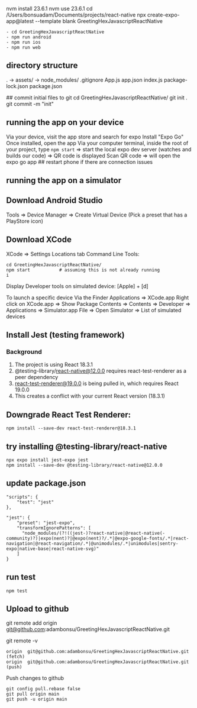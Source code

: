 nvm install 23.6.1
nvm use 23.6.1
cd /Users/bonsuadam/Documents/projects/react-native
npx create-expo-app@latest --template blank GreetingHexJavascriptReactNative

```
- cd GreetingHexJavascriptReactNative
- npm run android
- npm run ios
- npm run web
```

## directory structure

.
-> assets/
-> node_modules/
.gitignore
App.js
app.json
index.js
package-lock.json
package.json

## commit initial files to git
cd GreetingHexJavascriptReactNative/
git init .
git commit -m "init"

## running the app on your device

Via your device, visit the app store and search for expo
Install "Expo Go"
Once installed, open the app
Via your computer terminal, inside the root of your project, type `npm start`
=> start the local expo dev server (watches and builds our code)
=> QR code is displayed
Scan QR code => will open the expo go app ## restart phone if there are connection issues

## running the app on a simulator

## Download Android Studio

Tools => Device Manager => Create Virtual Device (Pick a preset that has a PlayStore icon)

## Download XCode

XCode => Settings
Locations tab
Command Line Tools: <ensure a version is selected>

```
cd GreetingHexJavascriptReactNative/
npm start           # assuming this is not already running
i
```

Display Developer tools on simulated device: [Apple] + [d]

To launch a specific device
Via the Finder
Applications => XCode.app
Right click on XCode.app => Show Package Contents => Contents => Developer => Applications => Simulator.app
File => Open Simulator => List of simulated devices

## Install Jest (testing framework)

### Background

1. The project is using React 18.3.1
2. @testing-library/react-native@12.0.0 requires react-test-renderer as a peer dependency
3. react-test-renderer@19.0.0 is being pulled in, which requires React 19.0.0
4. This creates a conflict with your current React version (18.3.1)

## Downgrade React Test Renderer:

```
npm install --save-dev react-test-renderer@18.3.1

```

## try installing @testing-library/react-native

```
npx expo install jest-expo jest
npm install --save-dev @testing-library/react-native@12.0.0
```

## update package.json

```
"scripts": {
    "test": "jest"
},
```

```
"jest": {
    "preset": "jest-expo",
    "transformIgnorePatterns": [
      "node_modules/(?!((jest-)?react-native|@react-native(-community)?)|expo(nent)?|@expo(nent)?/.*|@expo-google-fonts/.*|react-navigation|@react-navigation/.*|@unimodules/.*|unimodules|sentry-expo|native-base|react-native-svg)"
    ]
}
```

## run test

`npm test`

## Upload to github

git remote add origin git@github.com:adambonsu/GreetingHexJavascriptReactNative.git

git remote -v

```
origin	git@github.com:adambonsu/GreetingHexJavascriptReactNative.git (fetch)
origin	git@github.com:adambonsu/GreetingHexJavascriptReactNative.git (push)
```

Push changes to github

```
git config pull.rebase false
git pull origin main
git push -u origin main
```
